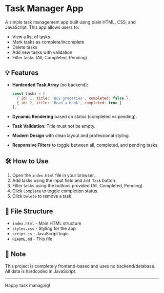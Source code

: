 # Task Manager App

A simple task management app built using plain HTML, CSS, and JavaScript. This app allows users to:

* View a list of tasks
* Mark tasks as complete/incomplete
* Delete tasks
* Add new tasks with validation
* Filter tasks (All, Completed, Pending)



## 💡 Features

* **Hardcoded Task Array** (no backend):

  ```javascript
  const tasks = [
    { id: 1, title: 'Buy groceries', completed: false },
    { id: 2, title: 'Read a book', completed: true }
  ];
  ```
* **Dynamic Rendering** based on status (completed vs pending).
* **Task Validation**: Title must not be empty.
* **Modern Design** with clean layout and professional styling.
* **Responsive Filters** to toggle between all, completed, and pending tasks.



## 🛠️ How to Use

1. Open the `index.html` file in your browser.
2. Add tasks using the input field and `Add Task` button.
3. Filter tasks using the buttons provided (All, Completed, Pending).
4. Click `Complete` to toggle completion status.
5. Click `Delete` to remove a task.



## 📁 File Structure

* `index.html` - Main HTML structure
* `styles.css` - Styling for the app
* `script.js` - JavaScript logic
* `README.md` - This file



## 📌 Note

This project is completely frontend-based and uses no backend/database. All data is hardcoded in JavaScript.

---

Happy task managing! 

